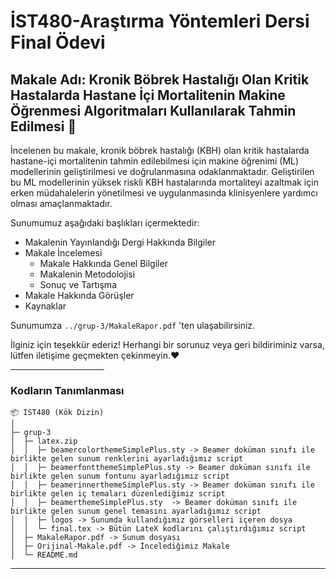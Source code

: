 # İST480-Araştırma Yöntemleri Dersi Final Ödevi


## Makale Adı: Kronik Böbrek Hastalığı Olan Kritik Hastalarda Hastane İçi Mortalitenin Makine Öğrenmesi Algoritmaları Kullanılarak Tahmin Edilmesi 🤖

İncelenen bu makale, kronik böbrek hastalığı (KBH) olan kritik hastalarda hastane-içi mortalitenin tahmin edilebilmesi için makine öğrenimi (ML) modellerinin geliştirilmesi ve doğrulanmasına odaklanmaktadır. Geliştirilen bu ML modellerinin yüksek riskli KBH hastalarında mortaliteyi azaltmak için erken müdahalelerin yönetilmesi ve uygulanmasında klinisyenlere yardımcı olması amaçlanmaktadır.

Sunumumuz aşağıdaki başlıkları içermektedir:
- Makalenin Yayınlandığı Dergi Hakkında Bilgiler
- Makale İncelemesi
  - Makale Hakkında Genel Bilgiler
  - Makalenin Metodolojisi
  - Sonuç ve Tartışma
- Makale Hakkında Görüşler
- Kaynaklar

Sunumumza `../grup-3/MakaleRapor.pdf` 'ten ulaşabilirsiniz.

İlginiz için teşekkür ederiz! Herhangi bir sorunuz veya geri bildiriminiz varsa, lütfen iletişime geçmekten çekinmeyin.❤️

<hr width=150 align="right">
<h3 align="left"> Kodların Tanımlanması </h3>

```
📦 IST480 (Kök Dizin)
│  
├─ grup-3  
│  ├─ latex.zip  
│  │  ├─ beamercolorthemeSimplePlus.sty -> Beamer doküman sınıfı ile birlikte gelen sunum renklerini ayarladığımız script
│  │  ├─ beamerfontthemeSimplePlus.sty -> Beamer doküman sınıfı ile birlikte gelen sunum fontunu ayarladığımız script
│  │  ├─ beamerinnerthemeSimplePlus.sty -> Beamer doküman sınıfı ile birlikte gelen iç temaları düzenlediğimiz script
│  │  ├─ beamerthemeSimplePlus.sty  -> Beamer doküman sınıfı ile birlikte gelen sunum genel temasını ayarladığımız script
│  │  ├─ logos -> Sunumda kullandığımız görselleri içeren dosya
│  │  └─ final.tex -> Bütün LateX kodlarını çalıştırdığımız script
│  ├─ MakaleRapor.pdf -> Sunum dosyası 
│  ├─ Orijinal-Makale.pdf -> İncelediğimiz Makale
│  └─ README.md  

```
<hr>

